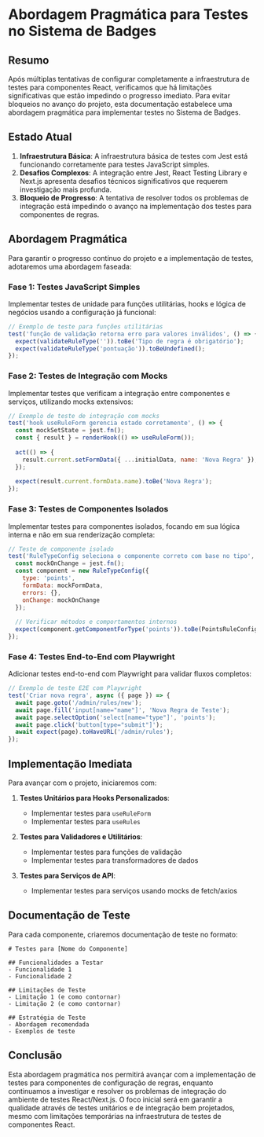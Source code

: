 # Abordagem Pragmática para Testes no Sistema de Badges

## Resumo

Após múltiplas tentativas de configurar completamente a infraestrutura de testes para componentes React, verificamos que há limitações significativas que estão impedindo o progresso imediato. Para evitar bloqueios no avanço do projeto, esta documentação estabelece uma abordagem pragmática para implementar testes no Sistema de Badges.

## Estado Atual

1. **Infraestrutura Básica**: A infraestrutura básica de testes com Jest está funcionando corretamente para testes JavaScript simples.
2. **Desafios Complexos**: A integração entre Jest, React Testing Library e Next.js apresenta desafios técnicos significativos que requerem investigação mais profunda.
3. **Bloqueio de Progresso**: A tentativa de resolver todos os problemas de integração está impedindo o avanço na implementação dos testes para componentes de regras.

## Abordagem Pragmática

Para garantir o progresso contínuo do projeto e a implementação de testes, adotaremos uma abordagem faseada:

### Fase 1: Testes JavaScript Simples

Implementar testes de unidade para funções utilitárias, hooks e lógica de negócios usando a configuração já funcional:

```javascript
// Exemplo de teste para funções utilitárias
test('função de validação retorna erro para valores inválidos', () => {
  expect(validateRuleType('')).toBe('Tipo de regra é obrigatório');
  expect(validateRuleType('pontuação')).toBeUndefined();
});
```

### Fase 2: Testes de Integração com Mocks

Implementar testes que verificam a integração entre componentes e serviços, utilizando mocks extensivos:

```javascript
// Exemplo de teste de integração com mocks
test('hook useRuleForm gerencia estado corretamente', () => {
  const mockSetState = jest.fn();
  const { result } = renderHook(() => useRuleForm());
  
  act(() => {
    result.current.setFormData({ ...initialData, name: 'Nova Regra' });
  });
  
  expect(result.current.formData.name).toBe('Nova Regra');
});
```

### Fase 3: Testes de Componentes Isolados

Implementar testes para componentes isolados, focando em sua lógica interna e não em sua renderização completa:

```javascript
// Teste de componente isolado
test('RuleTypeConfig seleciona o componente correto com base no tipo', () => {
  const mockOnChange = jest.fn();
  const component = new RuleTypeConfig({
    type: 'points',
    formData: mockFormData,
    errors: {},
    onChange: mockOnChange
  });
  
  // Verificar métodos e comportamentos internos
  expect(component.getComponentForType('points')).toBe(PointsRuleConfig);
});
```

### Fase 4: Testes End-to-End com Playwright

Adicionar testes end-to-end com Playwright para validar fluxos completos:

```javascript
// Exemplo de teste E2E com Playwright
test('Criar nova regra', async ({ page }) => {
  await page.goto('/admin/rules/new');
  await page.fill('input[name="name"]', 'Nova Regra de Teste');
  await page.selectOption('select[name="type"]', 'points');
  await page.click('button[type="submit"]');
  await expect(page).toHaveURL('/admin/rules');
});
```

## Implementação Imediata

Para avançar com o projeto, iniciaremos com:

1. **Testes Unitários para Hooks Personalizados**:
   - Implementar testes para `useRuleForm`
   - Implementar testes para `useRules`

2. **Testes para Validadores e Utilitários**:
   - Implementar testes para funções de validação
   - Implementar testes para transformadores de dados

3. **Testes para Serviços de API**:
   - Implementar testes para serviços usando mocks de fetch/axios

## Documentação de Teste

Para cada componente, criaremos documentação de teste no formato:

```
# Testes para [Nome do Componente]

## Funcionalidades a Testar
- Funcionalidade 1
- Funcionalidade 2

## Limitações de Teste
- Limitação 1 (e como contornar)
- Limitação 2 (e como contornar)

## Estratégia de Teste
- Abordagem recomendada
- Exemplos de teste
```

## Conclusão

Esta abordagem pragmática nos permitirá avançar com a implementação de testes para componentes de configuração de regras, enquanto continuamos a investigar e resolver os problemas de integração do ambiente de testes React/Next.js. O foco inicial será em garantir a qualidade através de testes unitários e de integração bem projetados, mesmo com limitações temporárias na infraestrutura de testes de componentes React.
